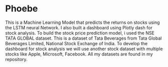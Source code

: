 # Phoebe
This is a Machine Learning Model that predicts the returns on stocks using the LSTM neural Network.
I also built a dashboard using Plotly dash for stock analysis.
To build the stock price prediction model, i used the NSE TATA GLOBAL dataset. This is a dataset of Tata Beverages from Tata Global Beverages Limited, National Stock Exchange of India.
To develop the dashboard for stock analysis we will use another stock dataset with multiple stocks like Apple, Microsoft, Facebook.
All my datasets are found in my repository.
